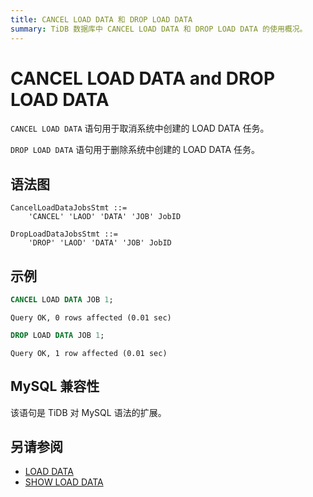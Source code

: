 ```yaml
---
title: CANCEL LOAD DATA 和 DROP LOAD DATA
summary: TiDB 数据库中 CANCEL LOAD DATA 和 DROP LOAD DATA 的使用概况。
---
```


# CANCEL LOAD DATA and DROP LOAD DATA

`CANCEL LOAD DATA` 语句用于取消系统中创建的 LOAD DATA 任务。

`DROP LOAD DATA` 语句用于删除系统中创建的 LOAD DATA 任务。

## 语法图

```ebnf+diagram
CancelLoadDataJobsStmt ::=
    'CANCEL' 'LAOD' 'DATA' 'JOB' JobID

DropLoadDataJobsStmt ::=
    'DROP' 'LAOD' 'DATA' 'JOB' JobID
```

## 示例

```sql
CANCEL LOAD DATA JOB 1;
```

```
Query OK, 0 rows affected (0.01 sec)
```

```sql
DROP LOAD DATA JOB 1;
```

```
Query OK, 1 row affected (0.01 sec)
```

## MySQL 兼容性

该语句是 TiDB 对 MySQL 语法的扩展。

## 另请参阅

* [LOAD DATA](/sql-statements/sql-statement-load-data.md)
* [SHOW LOAD DATA](/sql-statements/sql-statement-show-load-data.md)
